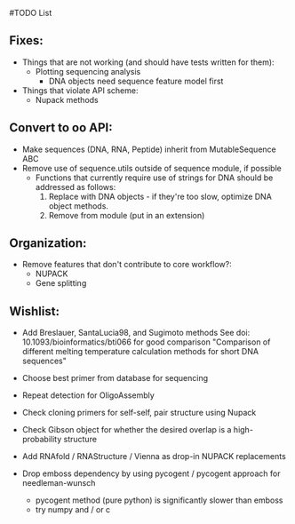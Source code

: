 #TODO List

## Fixes:
* Things that are not working (and should have tests written for them):
  * Plotting sequencing analysis
    * DNA objects need sequence feature model first
* Things that violate API scheme:
  * Nupack methods

## Convert to oo API:
* Make sequences (DNA, RNA, Peptide) inherit from MutableSequence ABC
* Remove use of sequence.utils outside of sequence module, if possible
  * Functions that currently require use of strings for DNA should be addressed as follows:
    1. Replace with DNA objects - if they're too slow, optimize DNA object methods.
    2. Remove from module (put in an extension)

## Organization:
* Remove features that don't contribute to core workflow?:
  * NUPACK
  * Gene splitting

## Wishlist:
* Add Breslauer, SantaLucia98, and Sugimoto methods
 See doi: 10.1093/bioinformatics/bti066 for good comparison
   "Comparison of different melting temperature calculation
    methods for short DNA sequences"


* Choose best primer from database for sequencing
* Repeat detection for OligoAssembly
* Check cloning primers for self-self, pair structure using Nupack
* Check Gibson object for whether the desired overlap is a high-probability structure
* Add RNAfold / RNAStructure / Vienna as drop-in NUPACK replacements
* Drop emboss dependency by using pycogent / pycogent approach for needleman-wunsch
  * pycogent method (pure python) is significantly slower than emboss
  * try numpy and / or c
